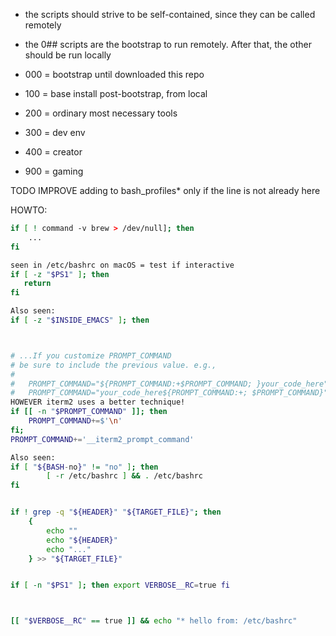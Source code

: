 
- the scripts should strive to be self-contained, since they can be called remotely
- the 0## scripts are the bootstrap to run remotely. After that, the other should be run locally

- 000 = bootstrap until downloaded this repo
- 100 = base install post-bootstrap, from local
- 200 = ordinary most necessary tools
- 300 = dev env
- 400 = creator
- 900 = gaming


TODO IMPROVE adding to bash_profiles* only if the line is not already here

HOWTO:
```bash
if [ ! command -v brew > /dev/null]; then
	...
fi

seen in /etc/bashrc on macOS = test if interactive
if [ -z "$PS1" ]; then
   return
fi

Also seen:
if [ -z "$INSIDE_EMACS" ]; then



# ...If you customize PROMPT_COMMAND
# be sure to include the previous value. e.g.,
#
#   PROMPT_COMMAND="${PROMPT_COMMAND:+$PROMPT_COMMAND; }your_code_here"
#   PROMPT_COMMAND="your_code_here${PROMPT_COMMAND:+; $PROMPT_COMMAND}")
HOWEVER iterm2 uses a better technique!
if [[ -n "$PROMPT_COMMAND" ]]; then
    PROMPT_COMMAND+=$'\n'
fi;
PROMPT_COMMAND+='__iterm2_prompt_command'

Also seen:
if [ "${BASH-no}" != "no" ]; then
        [ -r /etc/bashrc ] && . /etc/bashrc
fi


if ! grep -q "${HEADER}" "${TARGET_FILE}"; then
	{
		echo ""
		echo "${HEADER}"
		echo "..."
	} >> "${TARGET_FILE}"


if [ -n "$PS1" ]; then export VERBOSE__RC=true fi



[[ "$VERBOSE__RC" == true ]] && echo "* hello from: /etc/bashrc"
```
